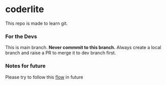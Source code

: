 # coderlite
This repo is made to learn git.

### For the Devs
This is main branch. **Never commmit to this branch.** Always create a local branch and raise a PR to merge it to dev branch first.

### Notes for future
Please try to follow this [flow](https://cutt.ly/LImtgjI) in future
